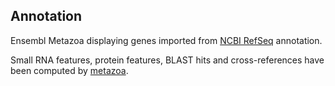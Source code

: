 **Annotation**
----------

Ensembl Metazoa displaying genes imported from [NCBI RefSeq](https://ftp.ncbi.nlm.nih.gov/genomes/all/GCF/000/699/445/GCF_000699445.3_UoM_Shae.V3/) annotation.

Small RNA features, protein features, BLAST hits and cross-references have been
computed by [metazoa](https://metazoa.ensembl.org/info/genome/annotation/index.html).
